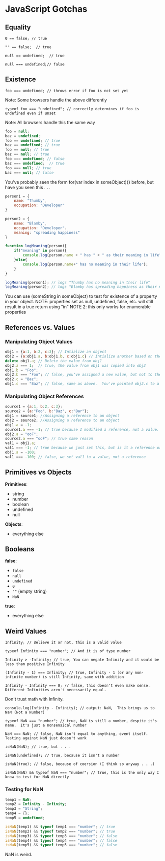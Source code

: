 # JavaScript Gotchas

## Equality
`0 == false; // true`

`"" == false;  // true`

`null == undefined;  // true`

`null === undefined;// false`

## Existence
`foo === undefined; // throws error if foo is not set yet`

Note:  Some browsers handle the above differently

`typeof foo === "undefined"; // correctly determines if foo is undefined even if unset`

Note:  All browsers handle this the same way

```javascript
foo = null;
baz = undefined;
foo == undefined; // true
baz == undefined; // true
foo == null; // true
baz == null; // true
foo === undefined; // false
baz === undefined;  // true
foo === null; // true
baz === null; // false
```

You've probably seen the form for(var index in someObject){} before, but have you seen this . . .

```javascript
person1 = {
	name: "Thumby",
	occupation: "Developer"
}

person2 = {
	name: "Blamby",
	occupation: "Developer".
	meaning: "spreading happiness"
}

function logMeaning(person){
	if("meaning" in person){
		console.log(person.name + " has " + " as their meaning in life");
	}else{
		console.log(person.name+" has no meaning in their life");
	}
}

logMeaning(person1); // logs "Thumby has no meaning in their life"
logMeaning(person2); // logs "Blamby has spreading happiness as their meaning in life"
```

You can use (someString in someObject) to test for existence of a property in your object.
NOTE:  properties set as null, undefined, false, etc. will still result in a true return using "in"
NOTE 2:  this only works for enumerable properties

## References vs. Values

### Manipulating Object Values
```javascript
obj1 = {a:1, b:2, c:3}; // Intialize an object
obj2 = {a:obj1.a, b:obj1.b, c:obj1.c} // Intialize another based on the first one
delete obj1.a; // Delete the value from obj1
obj2.a === 1;  // true, the value from obj1 was copied into obj2
obj1.b = "Foo";
obj2.b === "Foo"; // false, you've assigned a new value, but not to the same memory location.  This may run counter to what you'd expect.
obj2.c = "Baz";
obj1.c === "Baz"; // false, same as above.  You've pointed obj2.c to a new value, but not changed the original object 
```

### Manipulating Object References
```javascript
source1 = {a:1, b:2, c:3};
source2 = {a:"Foo", b:"Baz", c:"Bar"};
obj1 = source1; //Assigning a reference to an object
obj2 = source2; //Assigning a reference to an object
obj1.a = -1;
source1.a === -1; // true because I modified a reference, not a value.  I'm modifying obj1.a which is an object reference
obj2.a = "ooF";
source2.a === "ooF"; // true same reason
val1 = obj1.a;
val1 === -1; // true because we just set this, but is it a reference or a value?
obj1.a = -100;
val1 === -100; // false, we set val1 to a value, not a reference
```

## Primitives vs Objects 

**Primitives**:

- string
- number
- boolean
- undefined
- null

**Objects**:

- everything else

## Booleans

**false**:

- `false`
- `null`
- `undefined`
- `0`
- `""` (empty string)
- `NaN`

**true**:

- everything else

## Weird Values

`Infinity; // Believe it or not, this is a valid value`

`typeof Infinity === "number"; // And it is of type number`

`Infinity > -Infinity; // true, You can negate Infinity and it would be less than positive Infinity`

`(Infinity - 1) === Infinity; // true, Infinity - 1 (or any non-infinite number) is still Infinity, same with addition`

`Infinity - Infinity === 0; // false, this doesn't even make sense.  Different Infinities aren't necessarily equal.`

Don't trust math with Infinity.

`console.log(Infinity - Infinity); // output: NaN,  This brings us to NaN (Not a Number)`

`typeof NaN === "number"; // true, NaN is still a number, despite it's name.  It's just a nonsensical number`

`NaN === NaN; // false, NaN isn't equal to anything, event itself.  Testing against NaN just doesn't work`

`isNaN(NaN); // true, but . . . `

`isNaN(undefined); // true, because it isn't a number`

`isNaN(true); // false, because of coersion (I think so anyway . . .)`

`isNaN(NaN) && typeof NaN === "number"; // true, this is the only way I know to test for NaN directly`

### Testing for NaN

```javascript
temp1 = NaN;
temp2 = Infinity - Infinity;
temp3 = "String";
temp4 = {};
temp5 = undefined;

isNaN(temp1) && typeof temp1 === "number"; // true
isNaN(temp2) && typeof temp2 === "number"; // true
isNaN(temp3) && typeof temp3 === "number"; // false
isNaN(temp4) && typeof temp4 === "number"; // false
isNaN(temp5) && typeof temp5 === "number"; // false
```
NaN is weird.
